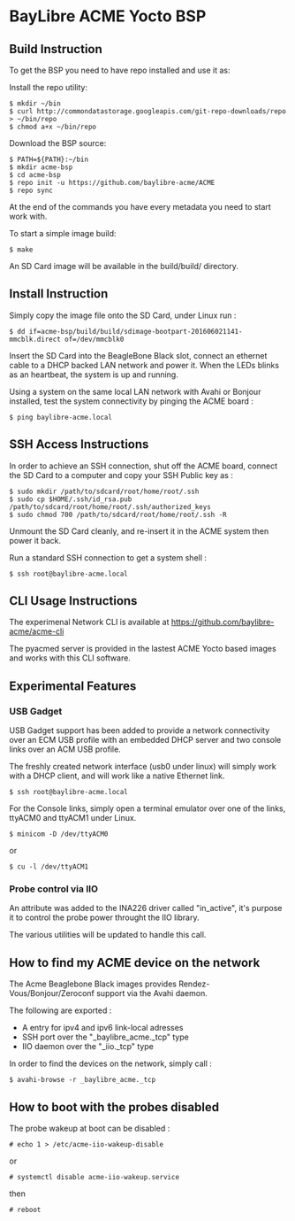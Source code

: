 # BayLibre ACME Yocto BSP

## Build Instruction ##

To get the BSP you need to have repo installed and use it as:

Install the repo utility:
```
$ mkdir ~/bin
$ curl http://commondatastorage.googleapis.com/git-repo-downloads/repo > ~/bin/repo
$ chmod a+x ~/bin/repo
```

Download the BSP source:
```
$ PATH=${PATH}:~/bin
$ mkdir acme-bsp
$ cd acme-bsp
$ repo init -u https://github.com/baylibre-acme/ACME
$ repo sync
```

At the end of the commands you have every metadata you need to start work with.

To start a simple image build:
```
$ make
```

An SD Card image will be available in the build/build/ directory.

## Install Instruction ##

Simply copy the image file onto the SD Card, under Linux run :
```
$ dd if=acme-bsp/build/build/sdimage-bootpart-201606021141-mmcblk.direct of=/dev/mmcblk0
```

Insert the SD Card into the BeagleBone Black slot, connect an ethernet cable to a DHCP backed LAN network and power it.
When the LEDs blinks as an heartbeat, the system is up and running.

Using a system on the same local LAN network with Avahi or Bonjour installed, test the system connectivity by pinging the ACME board :
```
$ ping baylibre-acme.local
```

## SSH Access Instructions ##

In order to achieve an SSH connection, shut off the ACME board, connect the SD Card to a computer and copy your SSH Public key as :
```
$ sudo mkdir /path/to/sdcard/root/home/root/.ssh
$ sudo cp $HOME/.ssh/id_rsa.pub /path/to/sdcard/root/home/root/.ssh/authorized_keys
$ sudo chmod 700 /path/to/sdcard/root/home/root/.ssh -R
```

Unmount the SD Card cleanly, and re-insert it in the ACME system then power it back.

Run a standard SSH connection to get a system shell :
```
$ ssh root@baylibre-acme.local
```

## CLI Usage Instructions ##

The experimenal Network CLI is available at https://github.com/baylibre-acme/acme-cli

The pyacmed server is provided in the lastest ACME Yocto based images and works with this CLI software.

## Experimental Features ##

### USB Gadget ###

USB Gadget support has been added to provide a network connectivity over an ECM USB profile with an embedded DHCP server and two console links over an ACM USB profile.

The freshly created network interface (usb0 under linux) will simply work with a DHCP client, and will work like a native Ethernet link.

```
$ ssh root@baylibre-acme.local
```

For the Console links, simply open a terminal emulator over one of the links, ttyACM0 and ttyACM1 under Linux.

```
$ minicom -D /dev/ttyACM0
```
or
```
$ cu -l /dev/ttyACM1
```

### Probe control via IIO ###

An attribute was added to the INA226 driver called "in_active", it's purpose it to control the probe power throught the IIO library.

The various utilities will be updated to handle this call.

## How to find my ACME device on the network ##

The Acme Beaglebone Black images provides Rendez-Vous/Bonjour/Zeroconf support via the Avahi daemon.

The following are exported :
 - A entry for ipv4 and ipv6 link-local adresses
 - SSH port over the "_baylibre_acme._tcp" type
 - IIO daemon over the "_iio._tcp" type
 
In order to find the devices on the network, simply call :
```
$ avahi-browse -r _baylibre_acme._tcp
```

## How to boot with the probes disabled ##

The probe wakeup at boot can be disabled :
```
# echo 1 > /etc/acme-iio-wakeup-disable
```
or
```
# systemctl disable acme-iio-wakeup.service
```
then
```
# reboot
```
